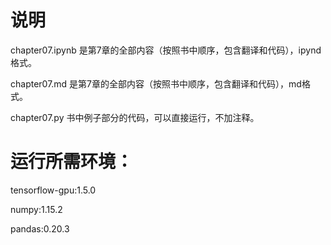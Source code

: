 # 说明


chapter07.ipynb 是第7章的全部内容（按照书中顺序，包含翻译和代码），ipynd格式。  

chapter07.md 是第7章的全部内容（按照书中顺序，包含翻译和代码），md格式。  

chapter07.py 书中例子部分的代码，可以直接运行，不加注释。  
  
  
# 运行所需环境：  

tensorflow-gpu:1.5.0  

numpy:1.15.2  

pandas:0.20.3  

